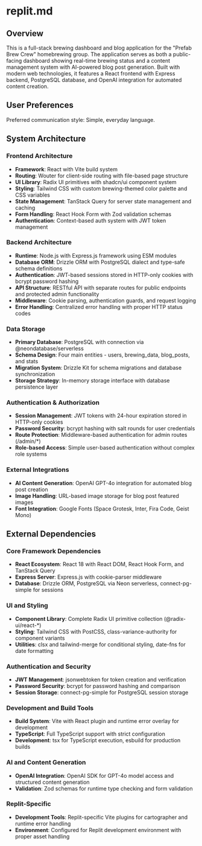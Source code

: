 # replit.md

## Overview

This is a full-stack brewing dashboard and blog application for the "Prefab Brew Crew" homebrewing group. The application serves as both a public-facing dashboard showing real-time brewing status and a content management system with AI-powered blog post generation. Built with modern web technologies, it features a React frontend with Express backend, PostgreSQL database, and OpenAI integration for automated content creation.

## User Preferences

Preferred communication style: Simple, everyday language.

## System Architecture

### Frontend Architecture
- **Framework**: React with Vite build system
- **Routing**: Wouter for client-side routing with file-based page structure
- **UI Library**: Radix UI primitives with shadcn/ui component system
- **Styling**: Tailwind CSS with custom brewing-themed color palette and CSS variables
- **State Management**: TanStack Query for server state management and caching
- **Form Handling**: React Hook Form with Zod validation schemas
- **Authentication**: Context-based auth system with JWT token management

### Backend Architecture
- **Runtime**: Node.js with Express.js framework using ESM modules
- **Database ORM**: Drizzle ORM with PostgreSQL dialect and type-safe schema definitions
- **Authentication**: JWT-based sessions stored in HTTP-only cookies with bcrypt password hashing
- **API Structure**: RESTful API with separate routes for public endpoints and protected admin functionality
- **Middleware**: Cookie parsing, authentication guards, and request logging
- **Error Handling**: Centralized error handling with proper HTTP status codes

### Data Storage
- **Primary Database**: PostgreSQL with connection via @neondatabase/serverless
- **Schema Design**: Four main entities - users, brewing_data, blog_posts, and stats
- **Migration System**: Drizzle Kit for schema migrations and database synchronization
- **Storage Strategy**: In-memory storage interface with database persistence layer

### Authentication & Authorization
- **Session Management**: JWT tokens with 24-hour expiration stored in HTTP-only cookies
- **Password Security**: bcrypt hashing with salt rounds for user credentials
- **Route Protection**: Middleware-based authentication for admin routes (/admin/*)
- **Role-based Access**: Simple user-based authentication without complex role systems

### External Integrations
- **AI Content Generation**: OpenAI GPT-4o integration for automated blog post creation
- **Image Handling**: URL-based image storage for blog post featured images
- **Font Integration**: Google Fonts (Space Grotesk, Inter, Fira Code, Geist Mono)

## External Dependencies

### Core Framework Dependencies
- **React Ecosystem**: React 18 with React DOM, React Hook Form, and TanStack Query
- **Express Server**: Express.js with cookie-parser middleware
- **Database**: Drizzle ORM, PostgreSQL via Neon serverless, connect-pg-simple for sessions

### UI and Styling
- **Component Library**: Complete Radix UI primitive collection (@radix-ui/react-*)
- **Styling**: Tailwind CSS with PostCSS, class-variance-authority for component variants
- **Utilities**: clsx and tailwind-merge for conditional styling, date-fns for date formatting

### Authentication and Security
- **JWT Management**: jsonwebtoken for token creation and verification
- **Password Security**: bcrypt for password hashing and comparison
- **Session Storage**: connect-pg-simple for PostgreSQL session storage

### Development and Build Tools
- **Build System**: Vite with React plugin and runtime error overlay for development
- **TypeScript**: Full TypeScript support with strict configuration
- **Development**: tsx for TypeScript execution, esbuild for production builds

### AI and Content Generation
- **OpenAI Integration**: OpenAI SDK for GPT-4o model access and structured content generation
- **Validation**: Zod schemas for runtime type checking and form validation

### Replit-Specific
- **Development Tools**: Replit-specific Vite plugins for cartographer and runtime error handling
- **Environment**: Configured for Replit development environment with proper asset handling